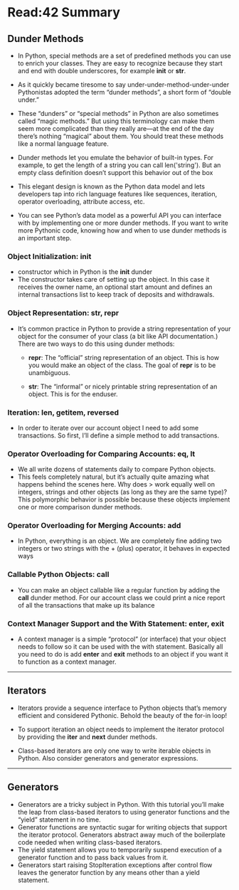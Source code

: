 # Read:42 Summary
## Dunder Methods
* In Python, special methods are a set of predefined methods you can use to enrich your classes. They are easy to recognize because they start and end with
double underscores, for example __init__ or __str__.
* As it quickly became tiresome to say under-under-method-under-under Pythonistas adopted the term “dunder methods”, a short form of “double under.”

* These “dunders” or “special methods” in Python are also sometimes called “magic methods.” But using this terminology can make them seem more complicated than
they really are—at the end of the day there’s nothing “magical” about them. You should treat these methods like a normal language feature.
* Dunder methods let you emulate the behavior of built-in types. For example, to get the length of a string you can call len('string'). But an empty class
definition doesn’t support this behavior out of the box
* This elegant design is known as the Python data model and lets developers tap into rich language features like sequences, iteration, operator overloading, 
attribute access, etc.
* You can see Python’s data model as a powerful API you can interface with by implementing one or more dunder methods. If you want to write more Pythonic code,
knowing how and when to use dunder methods is an important step.
### Object Initialization: __init__
*  constructor which in Python is the __init__ dunder
* The constructor takes care of setting up the object. In this case it receives the owner name, an optional start amount and defines an internal 
transactions list to keep track of deposits and withdrawals.

### Object Representation: __str__, __repr__
* It’s common practice in Python to provide a string representation of your object for the consumer of your class (a bit like API documentation.) There are
two ways to do this using dunder methods:
  * __repr__: The “official” string representation of an object. This is how you would make an object of the class. The goal of __repr__ is to be unambiguous.


  * __str__: The “informal” or nicely printable string representation of an object. This is for the enduser.

### Iteration: __len__, __getitem__, __reversed__
* In order to iterate over our account object I need to add some transactions. So first, I’ll define a simple method to add transactions.
### Operator Overloading for Comparing Accounts: __eq__, __lt__
* We all write dozens of statements daily to compare Python objects.
* This feels completely natural, but it’s actually quite amazing what happens behind the scenes here. Why does > work equally well on integers,
strings and other objects (as long as they are the same type)? This polymorphic behavior is possible because these objects implement one or more 
comparison dunder methods.
### Operator Overloading for Merging Accounts: __add__
* In Python, everything is an object. We are completely fine adding two integers or two strings with the + (plus) operator, it behaves in expected ways
### Callable Python Objects: __call__
* You can make an object callable like a regular function by adding the __call__ dunder method. For our account class we could print a nice report of all the 
transactions that make up its balance
### Context Manager Support and the With Statement: __enter__, __exit__

* A context manager is a simple “protocol” (or interface) that your object needs to follow so it can be used with the with statement. Basically all 
you need to do is add __enter__ and __exit__ methods to an object if you want it to function as a context manager.
------------------------------------------------------------------------------------------------------------------------------------------------------------------
## Iterators
* Iterators provide a sequence interface to Python objects that’s memory efficient and considered Pythonic. Behold the beauty of the for-in loop!
* To support iteration an object needs to implement the iterator protocol by providing the __iter__ and __next__ dunder methods.

* Class-based iterators are only one way to write iterable objects in Python. Also consider generators and generator expressions.

---------------------------------------------------------------------------------------------------------------------------------------------------------------------
## Generators
* Generators are a tricky subject in Python. With this tutorial you’ll make the leap from class-based iterators to using generator functions and the “yield” 
statement in no time.
* Generator functions are syntactic sugar for writing objects that support the iterator protocol. Generators abstract away much of the boilerplate code 
needed when writing class-based iterators.
* The yield statement allows you to temporarily suspend execution of a generator function and to pass back values from it.
* Generators start raising StopIteration exceptions after control flow leaves the generator function by any means other than a yield statement.

























































